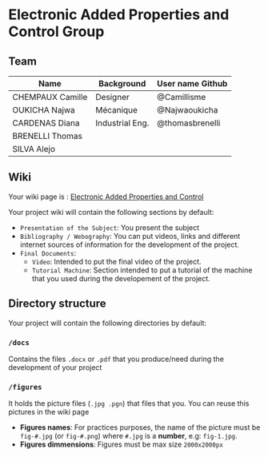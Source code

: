 # Electronic Added Properties and Control Group

## Team

| Name            | Background          | User name Github |
|-----------------|---------------------|-------------|
|CHEMPAUX Camille | Designer            | @Camillisme |
|OUKICHA Najwa    | Mécanique           |@Najwaoukicha|
|CARDENAS Diana   | Industrial Eng.     |@thomasbrenelli|
|BRENELLI Thomas  |                     |             |
|SILVA Alejo      |                     |             |


## Wiki
Your wiki page is : [Electronic Added Properties and Control](https://github.com/LF2L/Functional-Material-Design/wiki/Electronic-Added-Properties)

Your project wiki will contain the following sections by default:

- `Presentation of the Subject`: You present the subject
- `Bibliography / Webography`: You can put videos, links and different internet sources of information for the development of the project.
- `Final Documents`: 
  - `Video`: Intended to put the final video of the project.
  - `Tutorial Machine`: Section intended to put a tutorial of the machine that you used during the developement of the project.



## Directory structure
Your project will contain the following directories by default:

### `/docs`
Contains the files  `.docx` or `.pdf` that you produce/need during the development of your project 

### `/figures`
It holds the picture files (`.jpg .pgn`) that files that you. You can reuse this pictures in the wiki page

- **Figures names**: For practices purposes, the name of the picture must be `fig-#.jpg` (or `fig-#.png`)  where `#.jpg` is a **number**, e.g: `fig-1.jpg`.
- **Figures dimmensions**: Figures must be max size `2000x2000px` 


